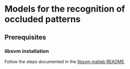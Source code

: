 # Models for the recognition of occluded patterns

## Prerequisites
### libsvm installation
Follow the steps documented in the [libsvm matlab README](lib/libsvm-3.21/matlab/README).